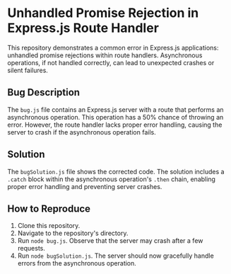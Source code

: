 # Unhandled Promise Rejection in Express.js Route Handler

This repository demonstrates a common error in Express.js applications: unhandled promise rejections within route handlers.  Asynchronous operations, if not handled correctly, can lead to unexpected crashes or silent failures.

## Bug Description

The `bug.js` file contains an Express.js server with a route that performs an asynchronous operation.  This operation has a 50% chance of throwing an error. However, the route handler lacks proper error handling, causing the server to crash if the asynchronous operation fails.

## Solution

The `bugSolution.js` file shows the corrected code.  The solution includes a `.catch` block within the asynchronous operation's `.then` chain, enabling proper error handling and preventing server crashes.

## How to Reproduce

1. Clone this repository.
2. Navigate to the repository's directory.
3. Run `node bug.js`. Observe that the server may crash after a few requests. 
4. Run `node bugSolution.js`. The server should now gracefully handle errors from the asynchronous operation.